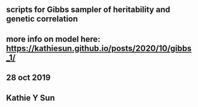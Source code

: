 ## scripts for Gibbs sampler of heritability and genetic correlation
## more info on model here: https://kathiesun.github.io/posts/2020/10/gibbs_1/
## 28 oct 2019
## Kathie Y Sun
